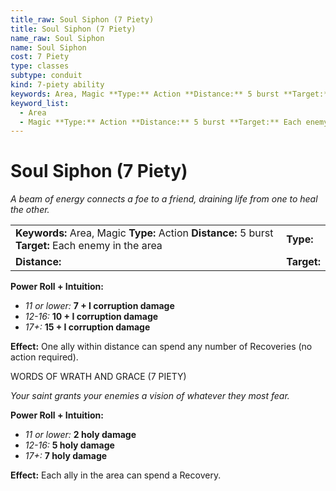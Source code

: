 ```yaml
---
title_raw: Soul Siphon (7 Piety)
title: Soul Siphon (7 Piety)
name_raw: Soul Siphon
name: Soul Siphon
cost: 7 Piety
type: classes
subtype: conduit
kind: 7-piety ability
keywords: Area, Magic **Type:** Action **Distance:** 5 burst **Target:** Each enemy in the area
keyword_list:
  - Area
  - Magic **Type:** Action **Distance:** 5 burst **Target:** Each enemy in the area
---
```


# Soul Siphon (7 Piety)

*A beam of energy connects a foe to a friend, draining life from one to heal the other.*

|                                                                                                     |             |
| :-------------------------------------------------------------------------------------------------- | :---------- |
| **Keywords:** Area, Magic **Type:** Action **Distance:** 5 burst **Target:** Each enemy in the area | **Type:**   |
| **Distance:**                                                                                       | **Target:** |

**Power Roll + Intuition:**

- *11 or lower:* **7 + I corruption damage**
- *12-16:* **10 + I corruption damage**
- *17+:* **15 + I corruption damage**

**Effect:** One ally within distance can spend any number of Recoveries (no action required).

WORDS OF WRATH AND GRACE (7 PIETY)

*Your saint grants your enemies a vision of whatever they most fear.*

**Power Roll + Intuition:**

- *11 or lower:* **2 holy damage**
- *12-16:* **5 holy damage**
- *17+:* **7 holy damage**

**Effect:** Each ally in the area can spend a Recovery.
